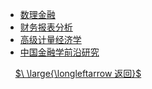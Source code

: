 - [数理金融](数理金融/_sidebar.md)
- [财务报表分析](财务报表分析/_sidebar.md)
- [高级计量经济学](财务报表分析/高级计量经济学/_sidebar.md)
- [中国金融学前沿研究](中国金融学前沿研究/_sidebar.md)


&nbsp;
&nbsp;
[$\ \large{\longleftarrow 返回}$](README.md)